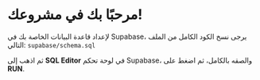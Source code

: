# مرحبًا بك في مشروعك!

لإعداد قاعدة البيانات الخاصة بك في Supabase، يرجى نسخ الكود الكامل من الملف التالي:
`supabase/schema.sql`

ثم اذهب إلى **SQL Editor** في لوحة تحكم Supabase، والصقه بالكامل، ثم اضغط على **RUN**.
